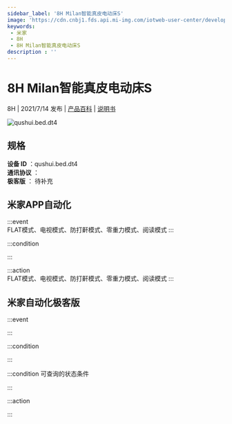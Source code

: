 ```yaml
---
sidebar_label: '8H Milan智能真皮电动床S'
image: 'https://cdn.cnbj1.fds.api.mi-img.com/iotweb-user-center/developer_1679048027601x47mzsIc.png?GalaxyAccessKeyId=AKVGLQWBOVIRQ3XLEW&Expires=9223372036854775807&Signature=JBgjikDuca5NpTEA2YgdWfhj25w='
keywords: 
 - 米家
 - 8H
 - 8H Milan智能真皮电动床S
description : ''
---
```

# 8H Milan智能真皮电动床S

8H | 2021/7/14 发布 | [产品百科](https://home.mi.com/webapp/content/baike/product/index.html?model=qushui.bed.dt4/) | [说明书](https://home.mi.com/views/introduction.html?model=qushui.bed.dt4&region=cn)

![qushui.bed.dt4](https://cdn.cnbj1.fds.api.mi-img.com/iotweb-user-center/developer_1679048027601x47mzsIc.png?GalaxyAccessKeyId=AKVGLQWBOVIRQ3XLEW&Expires=9223372036854775807&Signature=JBgjikDuca5NpTEA2YgdWfhj25w=)

## 规格  
> 
**设备 ID** ：qushui.bed.dt4  
**通讯协议** ：  
**极客版**  ： 待补充 


## 米家APP自动化  

:::event  
FLAT模式、电视模式、防打鼾模式、零重力模式、阅读模式
:::

:::condition  

:::

:::action   
FLAT模式、电视模式、防打鼾模式、零重力模式、阅读模式
:::

## 米家自动化极客版  

:::event  

:::

:::condition  

:::

:::condition 可查询的状态条件  

:::

:::action  

:::

        
